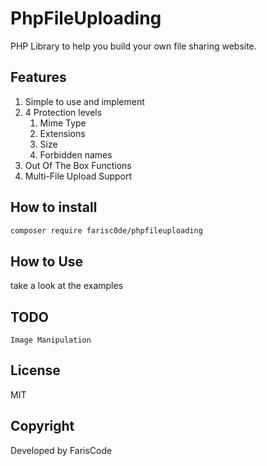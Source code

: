 # PhpFileUploading

PHP Library to help you build your own file sharing website.

## Features

1. Simple to use and implement
2. 4 Protection levels
   1. Mime Type
   2. Extensions
   3. Size
   4. Forbidden names
3. Out Of The Box Functions
4. Multi-File Upload Support

## How to install

```bash
composer require farisc0de/phpfileuploading
```

## How to Use

take a look at the examples

## TODO

```
Image Manipulation
```

## License

MIT

## Copyright

Developed by FarisCode
